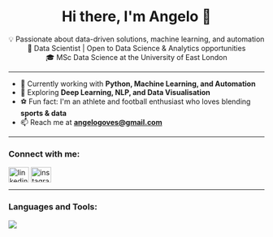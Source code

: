 <h1 align="center">Hi there, I'm Angelo 👋</h1>

<p align="center">
💡 Passionate about data-driven solutions, machine learning, and automation <br/>
🚀 Data Scientist | Open to Data Science & Analytics opportunities <br/>
🎓 MSc Data Science at the University of East London <br/>
</p>

---

- 🔭 Currently working with **Python, Machine Learning, and Automation**
- 🌱 Exploring **Deep Learning, NLP, and Data Visualisation**
- ⚽ Fun fact: I'm an athlete and football enthusiast who loves blending **sports & data**
- 📫 Reach me at **angelogoves@gmail.com**

---

<h3 align="left">Connect with me:</h3>
<p align="left">
<a href="https://linkedin.com/in/angelogoves" target="blank"><img align="center" src="https://raw.githubusercontent.com/rahuldkjain/github-profile-readme-generator/master/src/images/icons/Social/linked-in-alt.svg" alt="linkedin" height="30" width="40" /></a>
<a href="https://instagram.com/angelogoves11" target="blank"><img align="center" src="https://raw.githubusercontent.com/rahuldkjain/github-profile-readme-generator/master/src/images/icons/Social/instagram.svg" alt="instagram" height="30" width="40" /></a>
</p>

---

<h3 align="left">Languages and Tools:</h3>
<p align="left">
    <img src="https://skillicons.dev/icons?i=python,r,aws,azure,gcp,anaconda,flask,react,nodejs,expressjs,cpp,java,ruby,git,selenium,mysql,postgres,mongodb,html,css,linux" />
</p>
